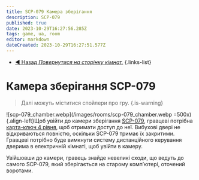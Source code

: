 ```yaml
---
title: SCP-079 Камера зберігання
description: SCP-079
published: true
date: 2023-10-29T16:27:56.285Z
tags: game, ua, room
editor: markdown
dateCreated: 2023-10-29T16:27:51.577Z
---
```


- [:arrow_backward: Назад *Повернутися на сторінку кімнат.*](/uk/game/rooms#zones)
{.links-list}
# Камера зберігання SCP-079
> Далі можуть міститися спойлери про гру.
{.is-warning}

![scp-079_chamber.webp](/images/rooms/scp-079_chamber.webp =500x){.align-left}Щоб увійти до камери зберігання [SCP-079](/uk/game/scps/079), гравцеві потрібна [карта-ключ 4 рівня](/uk/game/items/Keycards), щоб отримати доступ до неї. Вибухові двері не відкриваються повністю, оскільки SCP-079 тримає їх закритими. Гравцеві потрібно буде вимкнути систему дистанційного керування дверима в електричній кімнаті, щоб увійти в камеру.

Увійшовши до камери, гравець знайде невеликі сходи, що ведуть до самого SCP-079, який зберігається на старому комп’ютері, оточений воротами.